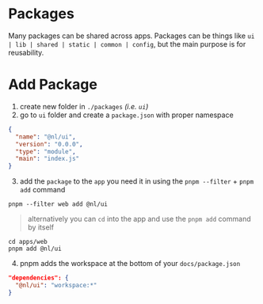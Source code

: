 # Packages

Many packages can be shared across apps. Packages can be things like `ui | lib | shared | static | common | config`, but the main purpose is for reusability.

# Add Package

1. create new folder in `./packages` _(i.e. `ui`)_
2. go to `ui` folder and create a `package.json` with proper namespace

```json
{
  "name": "@nl/ui",
  "version": "0.0.0",
  "type": "module",
  "main": "index.js"
}
```

3. add the `package` to the `app` you need it in using the `pnpm --filter` + `pnpm add` command

```
pnpm --filter web add @nl/ui
```

> alternatively you can `cd` into the app and use the `pnpm add` command by itself

```
cd apps/web
pnpm add @nl/ui
```

4. pnpm adds the workspace at the bottom of your `docs/package.json`

```json
"dependencies": {
  "@nl/ui": "workspace:*"
}
```
